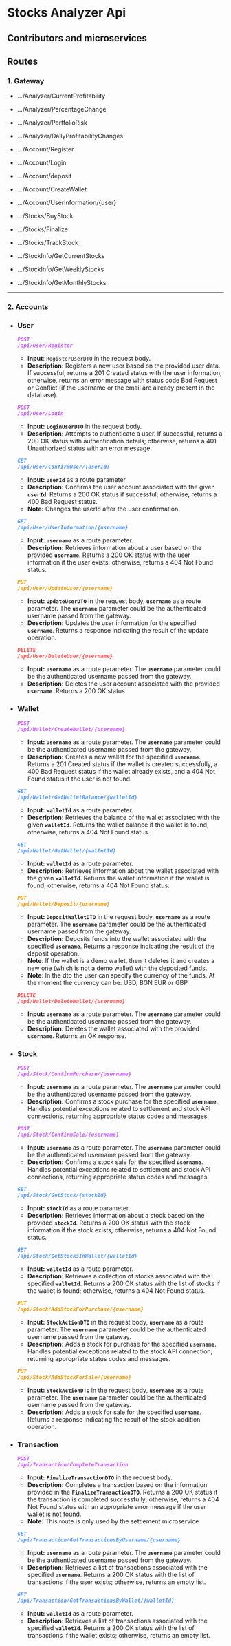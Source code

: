 # Stocks Analyzer Api

## Contributors and microservices

## Routes

### 1. Gateway
* .../Analyzer/CurrentProfitability
* .../Analyzer/PercentageChange
* .../Analyzer/PortfolioRisk
* .../Analyzer/DailyProfitabilityChanges

* .../Account/Register
* .../Account/Login
* .../Account/deposit
* .../Account/CreateWallet
* .../Account/UserInformation/{user}

* .../Stocks/BuyStock
* .../Stocks/Finalize
* .../Stocks/TrackStock

* .../StockInfo/GetCurrentStocks
* .../StockInfo/GetWeeklyStocks
* .../StockInfo/GetMonthlyStocks

---
### 2. Accounts

* ### User

    ***<code style="color:#c555ff;">POST /api/User/Register</code>***

    - **Input**: `RegisterUserDTO` in the request body.
    - **Description:** Registers a new user based on the provided user data. If successful, returns a 201 Created status with the user information; otherwise, returns an error message with status code Bad Request or Conflict (if the username or the email are already present in the database).

    ***<code style="color:#c555ff;">POST /api/User/Login</code>***

    - **Input:** **`LoginUserDTO`** in the request body.
    - **Description:** Attempts to authenticate a user. If successful, returns a 200 OK status with authentication details; otherwise, returns a 401 Unauthorized status with an error message.

    ***<code style="color:#5295ff;">GET /api/User/ConfirmUser/{userId}</code>***

    - **Input:** **`userId`** as a route parameter.
    - **Description:** Confirms the user account associated with the given **`userId`**. Returns a 200 OK status if successful; otherwise, returns a 400 Bad Request status.
    - **Note:** Changes the userId after the user confirmation.

    ***<code style="color:#5295ff;">GET /api/User/UserInformation/{username}</code>***

    - **Input:** **`username`** as a route parameter.
    - **Description:** Retrieves information about a user based on the provided **`username`**. Returns a 200 OK status with the user information if the user exists; otherwise, returns a 404 Not Found status.

    ***<code style="color:#f09500;">PUT /api/User/UpdateUser/{username}</code>***

    - **Input:** **`UpdateUserDTO`** in the request body, **`username`** as a route parameter. The **`username`** parameter could be the authenticated username passed from the gateway.
    - **Description:** Updates the user information for the specified **`username`**. Returns a response indicating the result of the update operation.

    ***<code style="color:#ff4949;">DELETE /api/User/DeleteUser/{username}</code>***

    - **Input:** **`username`** as a route parameter. The **`username`** parameter could be the authenticated username passed from the gateway.
    - **Description:** Deletes the user account associated with the provided **`username`**. Returns a 200 OK status.

* ### Wallet

    ***<code style="color:#c555ff;">POST /api/Wallet/CreateWallet/{username}</code>***

    - **Input:** **`username`** as a route parameter. The **`username`** parameter could be the authenticated username passed from the gateway.
    - **Description:** Creates a new wallet for the specified **`username`**. Returns a 201 Created status if the wallet is created successfully, a 400 Bad Request status if the wallet already exists, and a 404 Not Found status if the user is not found.

    ***<code style="color:#5295ff;">GET /api/Wallet/GetWalletBalance/{walletId}</code>***

    - **Input:** **`walletId`** as a route parameter.
    - **Description:** Retrieves the balance of the wallet associated with the given **`walletId`**. Returns the wallet balance if the wallet is found; otherwise, returns a 404 Not Found status.

    ***<code style="color:#5295ff;">GET /api/Wallet/GetWallet/{walletId}</code>***

    - **Input:** **`walletId`** as a route parameter.
    - **Description:** Retrieves information about the wallet associated with the given **`walletId`**. Returns the wallet information if the wallet is found; otherwise, returns a 404 Not Found status.

    ***<code style="color:#f09500;">PUT /api/Wallet/Deposit/{username}</code>***

    - **Input:** **`DepositWalletDTO`** in the request body, **`username`** as a route parameter. The **`username`** parameter could be the authenticated username passed from the gateway.
    - **Description:** Deposits funds into the wallet associated with the specified **`username`**. Returns a response indicating the result of the deposit operation.
    - **Note**: If the wallet is a demo wallet, then it deletes it and creates a new one (which is not a demo wallet) with the deposited funds.
    - **Note**: In the dto the user can specify the currency of the funds. At the moment the currency can be: USD, BGN EUR or GBP

    ***<code style="color:#ff4949;">DELETE /api/Wallet/DeleteWallet/{username}</code>***

    - **Input:** **`username`** as a route parameter. The **`username`** parameter could be the authenticated username passed from the gateway.
    - **Description:** Deletes the wallet associated with the provided **`username`**. Returns an OK response.

* ### Stock

    ***<code style="color:#c555ff;">POST /api/Stock/ConfirmPurchase/{username}</code>***

    - **Input:** **`username`** as a route parameter. The **`username`** parameter could be the authenticated username passed from the gateway.
    - **Description:** Confirms a stock purchase for the specified **`username`**. Handles potential exceptions related to settlement and stock API connections, returning appropriate status codes and messages.

    ***<code style="color:#c555ff;">POST /api/Stock/ConfirmSale/{username}</code>***

    - **Input:** **`username`** as a route parameter. The **`username`** parameter could be the authenticated username passed from the gateway.
    - **Description:** Confirms a stock sale for the specified **`username`**. Handles potential exceptions related to settlement and stock API connections, returning appropriate status codes and messages.

    ***<code style="color:#5295ff;">GET /api/Stock/GetStock/{stockId}</code>***

    - **Input:** **`stockId`** as a route parameter.
    - **Description:** Retrieves information about a stock based on the provided **`stockId`**. Returns a 200 OK status with the stock information if the stock exists; otherwise, returns a 404 Not Found status.

    ***<code style="color:#5295ff;">GET /api/Stock/GetStocksInWallet/{walletId}</code>***

    - **Input:** **`walletId`** as a route parameter.
    - **Description:** Retrieves a collection of stocks associated with the specified **`walletId`**. Returns a 200 OK status with the list of stocks if the wallet is found; otherwise, returns a 404 Not Found status.

    ***<code style="color:#f09500;">PUT /api/Stock/AddStockForPurchase/{username}</code>***

    - **Input:** **`StockActionDTO`** in the request body, **`username`** as a route parameter. The **`username`** parameter could be the authenticated username passed from the gateway.
    - **Description:** Adds a stock for purchase for the specified **`username`**. Handles potential exceptions related to the stock API connection, returning appropriate status codes and messages.

    ***<code style="color:#f09500;">PUT /api/Stock/AddStockForSale/{username}</code>***

    - **Input:** **`StockActionDTO`** in the request body, **`username`** as a route parameter. The **`username`** parameter could be the authenticated username passed from the gateway.
    - **Description:** Adds a stock for sale for the specified **`username`**. Returns a response indicating the result of the stock addition operation.

* ### Transaction

    ***<code style="color:#c555ff;">POST /api/Transaction/CompleteTransaction</code>***

    - **Input:** **`FinalizeTransactionDTO`** in the request body.
    - **Description:** Completes a transaction based on the information provided in the **`FinalizeTransactionDTO`**. Returns a 200 OK status if the transaction is completed successfully; otherwise, returns a 404 Not Found status with an appropriate error message if the user wallet is not found.
    - **Note:** This route is only used by the settlement microservice

    ***<code style="color:#5295ff;">GET /api/Transaction/GetTransactionsByUsername/{username}</code>***

    - **Input:** **`username`** as a route parameter. The **`username`** parameter could be the authenticated username passed from the gateway.
    - **Description:** Retrieves a list of transactions associated with the specified **`username`**. Returns a 200 OK status with the list of transactions if the user exists; otherwise, returns an empty list.

    ***<code style="color:#5295ff;">GET /api/Transaction/GetTransactionsByWallet/{walletId}</code>***

    - **Input:** **`walletId`** as a route parameter.
    - **Description:** Retrieves a list of transactions associated with the specified **`walletId`**. Returns a 200 OK status with the list of transactions if the wallet exists; otherwise, returns an empty list.